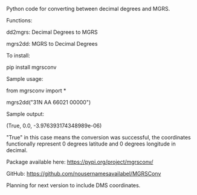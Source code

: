 Python code for converting between decimal degrees and MGRS. 

Functions:

  dd2mgrs: Decimal Degrees to MGRS

  mgrs2dd: MGRS to Decimal Degrees

To install:

  pip install mgrsconv

Sample usage:

  from mgrsconv import *

  mgrs2dd("31N AA 66021 00000")

Sample output:

  (True, 0.0, -3.976393174348989e-06)

  "True" in this case means the conversion was successful, the coordinates functionally represent 0 degrees latitude and 0 degrees longitude in decimal.

Package available here: https://pypi.org/project/mgrsconv/

GitHub: https://github.com/nousernamesavailabel/MGRSConv

Planning for next version to include DMS coordinates. 

